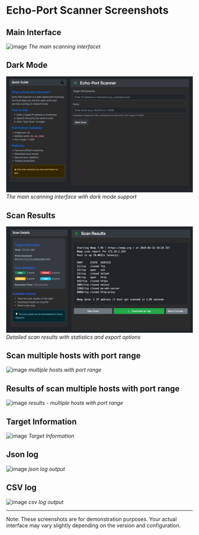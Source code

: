 # Echo-Port Scanner Screenshots

## Main Interface
![image](https://github.com/user-attachments/assets/0f3c5315-8807-48d9-8859-ad89bed3fe9e)
*The main scanning interfacet*

## Dark Mode
![Main Interface](screenshots/main.jpg)
*The main scanning interface with dark mode support*

## Scan Results
![Scan Results](screenshots/results.png)
*Detailed scan results with statistics and export options*

## Scan multiple hosts with port range
![image](https://github.com/user-attachments/assets/21e7c4e4-c510-4c8d-94bd-1c13dc8cf304)
*multiple hosts with port range*

## Results of scan multiple hosts with port range
![image](https://github.com/user-attachments/assets/ffd6a9d0-7c70-40e6-a27b-08200e0e3346)
*results - multiple hosts with port range*

## Target Information
![image](https://github.com/user-attachments/assets/e2d255eb-040f-42ce-a2e7-5b2f47d2cf4a)
*Target Information*

## Json log
![image](https://github.com/user-attachments/assets/5f299684-49d8-4bb1-a809-42a9ea3fa8b7)
*json log output*

## CSV log
![image](https://github.com/user-attachments/assets/c1d07aee-2e84-4001-bb6c-2d6025d165b9)
*csv log output*

---
Note: These screenshots are for demonstration purposes. Your actual interface may vary slightly depending on the version and configuration. 
